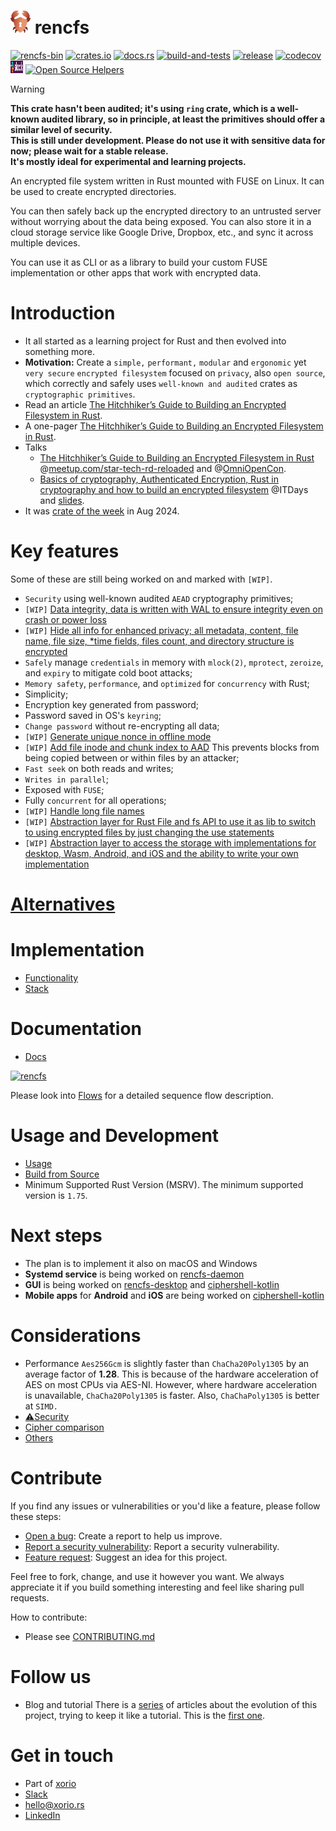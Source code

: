 # [![](favicon.png)](https://github.com/xoriors/rencfs) rencfs

[![rencfs-bin](https://img.shields.io/aur/version/rencfs-bin?color=1793d1&label=rencfs-bin&logo=arch-linux)](https://aur.archlinux.org/packages/rencfs-bin/)
[![crates.io](https://img.shields.io/crates/v/rencfs.svg)](https://crates.io/crates/rencfs)
[![docs.rs](https://img.shields.io/docsrs/rencfs?label=docs.rs)](https://docs.rs/rencfs/)
[![build-and-tests](https://github.com/xoriors/rencfs/actions/workflows/build_and_tests.yaml/badge.svg)](https://github.com/xoriors/rencfs/actions/workflows/build_and_tests.yaml)
[![release](https://github.com/xoriors/rencfs/actions/workflows/release.yaml/badge.svg)](https://github.com/xoriors/rencfs/actions/workflows/release.yaml)
[![codecov](https://codecov.io/gh/xoriors/rencfs/graph/badge.svg?token=NUQI6XGF2Y)](https://codecov.io/gh/xoriors/rencfs)
<a href="https://join.slack.com/t/rencfs/shared_invite/zt-2w9cpnql2-o0qtN_rXFNjHvp92qFhXCg"><img src="website/resources/slack.png" style = "width: 20px; height: 20px;"/></a>
[![Open Source Helpers](https://www.codetriage.com/xoriors/rencfs/badges/users.svg?count=20)](https://www.codetriage.com/xoriors/rencfs)

> [!WARNING]  
> **This crate hasn't been audited; it's using `ring` crate, which is a well-known audited library, so in principle, at
least the primitives should offer a similar level of security.  
> This is still under development. Please do not use it with sensitive data for now; please wait for a
stable release.  
> It's mostly ideal for experimental and learning projects.**

An encrypted file system written in Rust mounted with FUSE on Linux. It can be used to create encrypted
directories.

You can then safely back up the encrypted directory to an untrusted server without worrying about the data being
exposed.
You can also store it in a cloud storage service like Google Drive, Dropbox, etc., and sync it across multiple devices.

You can use it as CLI or as a library to build your custom FUSE implementation or other apps that work with encrypted
data.

# Introduction

- It all started as a learning project for Rust and then evolved into something more.
- **Motivation:** Create a `simple,` `performant,` `modular` and `ergonomic` yet `very secure` `encrypted filesystem` focused
  on `privacy`, also `open source`, which correctly and safely uses `well-known and audited` crates
  as `cryptographic primitives`.
- Read an article [The Hitchhiker’s Guide to Building an Encrypted Filesystem in Rust](https://medium.com/system-weakness/the-hitchhikers-guide-to-building-an-encrypted-filesystem-in-rust-4d678c57d65c).
- A one-pager [The Hitchhiker’s Guide to Building an Encrypted Filesystem in Rust](docs/The_Hitchhiker_s_Guide_to_Building_an_Encrypted_Filesystem_in_Rust.pdf).
- Talks
    - [The Hitchhiker’s Guide to Building an Encrypted Filesystem in Rust](https://startech-rd.io/hitchhikers-guide-to/) @[meetup.com/star-tech-rd-reloaded](https://www.meetup.com/star-tech-rd-reloaded/) and @[OmniOpenCon](https://omniopencon.org/).
    - [Basics of cryptography, Authenticated Encryption, Rust in cryptography and how to build an encrypted filesystem](https://www.youtube.com/live/HwmVxOl3pQg) @ITDays and [slides](https://miro.com/app/board/uXjVLccxeCE=/?share_link_id=342563218323).
- It was [crate of the week](https://this-week-in-rust.org/blog/2024/08/14/this-week-in-rust-560/#crate-of-the-week) in Aug 2024.

# Key features

Some of these are still being worked on and marked with `[WIP]`.

- `Security` using well-known audited `AEAD` cryptography primitives;
- `[WIP]` [Data integrity, data is written with WAL to ensure integrity even on crash or power loss](https://github.com/xoriors/rencfs/issues/48)
- `[WIP]` [Hide all info for enhanced privacy; all metadata, content, file name, file size, *time fields, files count, and directory structure is encrypted](https://github.com/xoriors/rencfs/issues/53)
- `Safely` manage `credentials` in memory with `mlock(2)`, `mprotect`, `zeroize`, and `expiry` to mitigate cold boot
  attacks;
- `Memory safety`, `performance`, and `optimized` for `concurrency` with Rust;
- Simplicity;
- Encryption key generated from password;
- Password saved in OS's `keyring`;
- `Change password` without re-encrypting all data;
- `[WIP]` [Generate unique nonce in offline mode](https://github.com/xoriors/rencfs/issues/47)
- `[WIP]` [Add file inode and chunk index to AAD](https://github.com/xoriors/rencfs/issues/49) This prevents blocks
  from being copied between or within files by an attacker;
- `Fast seek` on both reads and writes;
- `Writes in parallel`;
- Exposed with `FUSE`;
- Fully `concurrent` for all operations;
- `[WIP]` [Handle long file names](https://github.com/xoriors/rencfs/issues/47)
- `[WIP]` [Abstraction layer for Rust File and fs API to use it as lib to switch to using encrypted files by just changing the use statements](https://github.com/xoriors/rencfs/issues/97)
- `[WIP]` [Abstraction layer to access the storage with implementations for desktop, Wasm, Android, and iOS and the ability to write your own implementation](https://github.com/xoriors/rencfs/issues/111)

# [Alternatives](docs/readme/Alternatives.md)

# Implementation

- [Functionality](docs/readme/Functionality.md)
- [Stack](docs/readme/Stack.md)

# Documentation

- [Docs](docs/)

[![rencfs](website/resources/layers.png)](website/resources/layers.png)

Please look into [Flows](docs/readme/flows.md) for a detailed sequence flow description.

# Usage and Development

- [Usage](docs/readme/Usage.md)
- [Build from Source](docs/readme/Build_from_Source.md)
- Minimum Supported Rust Version (MSRV). The minimum supported version is `1.75`.

# Next steps

- The plan is to implement it also on macOS and Windows
- **Systemd service** is being worked on [rencfs-daemon](https://github.com/radumarias/rencfs-daemon)
- **GUI** is being worked on [rencfs-desktop](https://github.com/radumarias/rencfs-desktop)
  and [ciphershell-kotlin](https://github.com/radumarias/ciphershell-kotlin)
- **Mobile apps** for **Android** and **iOS** are being worked
  on [ciphershell-kotlin](https://github.com/radumarias/ciphershell-kotlin)

# Considerations

- Performance
  `Aes256Gcm` is slightly faster than `ChaCha20Poly1305` by an average factor of **1.28**. This is because of the
  hardware acceleration of AES
  on most CPUs via AES-NI. However, where hardware acceleration is unavailable, `ChaCha20Poly1305` is faster.
  Also, `ChaChaPoly1305` is better at `SIMD.`
- [⚠️Security](docs/readme/Security.md)
- [Cipher comparison](docs/readme/Cipher_comparison.md)
- [Others](docs/readme/Considerations.md)

# Contribute

If you find any issues or vulnerabilities or you'd like a feature, please follow these steps:
- [Open a bug](https://github.com/xoriors/rencfs/issues/new?assignees=&labels=&projects=&template=bug_report.md&title=): Create a report to help us improve.
- [Report a security vulnerability](https://github.com/xoriors/rencfs/security/advisories/new): Report a security vulnerability.
- [Feature request](https://github.com/xoriors/rencfs/issues/new?assignees=&labels=&projects=&template=feature_request.md&title=): Suggest an idea for this project.

Feel free to fork, change, and use it however you want. We always appreciate it if you build something interesting and feel like sharing pull requests.

How to contribute:
- Please see [CONTRIBUTING.md](.github/CONTRIBUTING.md)

# Follow us

- Blog and tutorial
  There is a [series](https://medium.com/@xorio42/list/828492b94c23) of articles about the evolution of this
  project, trying to keep it like a tutorial. This is
  the [first one](https://systemweakness.com/the-hitchhikers-guide-to-building-an-encrypted-filesystem-in-rust-4d678c57d65c).

# Get in touch

- Part of [xorio](https://xorio.rs/)
- [Slack](https://bit.ly/3UU1oXi)
- [hello@xorio.rs](mailto:hello@xorio.rs)
- [LinkedIn](https://www.linkedin.com/company/xorio)
